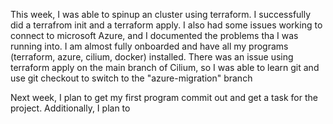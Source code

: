 This week, I was able to spinup an cluster using terraform. I successfully did a terrafrom init and a terraform apply.
I also had some issues working to connect to microsoft Azure, and I documented the problems tha I was running into. 
I am almost fully onboarded and have all my programs (terraform, azure, cilium, docker) installed. There was an issue 
using terraform apply on the main branch of Cilium, so I was able to learn git and use git checkout to switch to the 
"azure-migration" branch


Next week, I plan to get my first program commit out and get a task for the project. Additionally, I plan to 